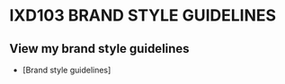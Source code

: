 IXD103 BRAND STYLE GUIDELINES
======================================

View my brand style guidelines
-------------------------------

- [Brand style guidelines]
